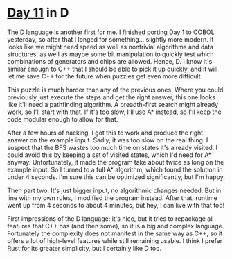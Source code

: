 # [Day 11](http://adventofcode.com/2016/day/11) in D

The D language is another first for me. I finished porting Day 1 to COBOL
yesterday, so after that I longed for something... slightly more modern. It
looks like we might need speed as well as nontrivial algorithms and data
structures, as well as maybe some bit manipulation to quickly test which
combinations of generators and chips are allowed. Hence, D. I know it's similar
enough to C++ that I should be able to pick it up quickly, and it will let me
save C++ for the future when puzzles get even more difficult.

This puzzle is much harder than any of the previous ones. Where you could
previously just execute the steps and get the right answer, this one looks like
it'll need a pathfinding algorithm. A breadth-first search might already work,
so I'll start with that. If it's too slow, I'll use A\* instead, so I'll keep
the code modular enough to allow for that.

After a few hours of hacking, I got this to work and produce the right answer
on the example input. Sadly, it was too slow on the real thing. I suspect that
the BFS wastes too much time on states it's already visited. I could avoid this
by keeping a set of visited states, which I'd need for A\* anyway.
Unfortunately, it made the program take about twice as long on the example
input. So I turned to a full A\* algorithm, which found the solution in under 4
seconds. I'm sure this can be optimized significantly, but I'm happy.

Then part two. It's just bigger input, no algorithmic changes needed. But in
line with my own rules, I modified the program instead. After that, runtime
went up from 4 seconds to about 4 minutes, but hey, I can live with that too!

First impressions of the D language: it's nice, but it tries to repackage all
features that C++ has (and then some), so it is a big and complex language.
Fortunately the complexity does not manifest in the same way as C++, so it
offers a lot of high-level features while still remaining usable. I think I
prefer Rust for its greater simplicity, but I certainly like D too.
